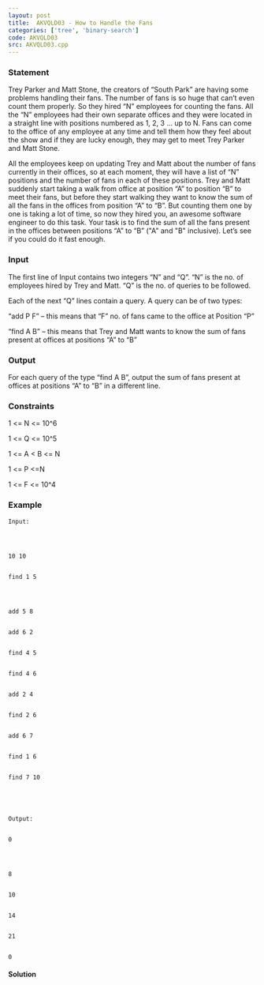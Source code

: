 ```yaml
---
layout: post
title:  AKVQLD03 - How to Handle the Fans
categories: ['tree', 'binary-search']
code: AKVQLD03
src: AKVQLD03.cpp
---
```


### **Statement**

Trey Parker and Matt Stone, the creators of “South Park” are having some
problems handling their fans. The number of fans is so huge that can’t even
count them properly. So they hired “N” employees for counting the fans. All
the “N” employees had their own separate offices and they were located in a
straight line with positions numbered as 1, 2, 3 … up to N. Fans can come to
the office of any employee at any time and tell them how they feel about the
show and if they are lucky enough, they may get to meet Trey Parker and Matt
Stone.

All the employees keep on updating Trey and Matt about the number of fans
currently in their offices, so at each moment, they will have a list of “N”
positions and the number of fans in each of these positions. Trey and Matt
suddenly start taking a walk from office at position “A” to position “B” to
meet their fans, but before they start walking they want to know the sum of
all the fans in the offices from position “A” to “B”. But counting them one by
one is taking a lot of time, so now they hired you, an awesome software
engineer to do this task. Your task is to find the sum of all the fans present
in the offices between positions “A” to “B” ("A" and "B" inclusive). Let’s see
if you could do it fast enough.

### Input

The first line of Input contains two integers “N” and “Q”. “N” is the no. of
employees hired by Trey and Matt. “Q” is the no. of queries to be followed.

Each of the next “Q” lines contain a query. A query can be of two types:

“add P F” – this means that “F” no. of fans came to the office at Position “P”

“find A B” – this means that Trey and Matt wants to know the sum of fans
present at offices at positions “A” to “B”

### Output

For each query of the type “find A B”, output the sum of fans present at
offices at positions “A” to “B” in a different line.

### Constraints

1 <= N <= 10^6

1 <= Q <= 10^5

1 <= A < B <= N

1 <= P <=N

1 <= F <= 10^4

### Example

    
    
    Input:
    
    
    
    10 10
    
    
    find 1 5
    
    
    
    add 5 8
    
    
    add 6 2
    
    
    find 4 5
    
    
    find 4 6
    
    
    add 2 4
    
    
    find 2 6
    
    
    add 6 7
    
    
    find 1 6
    
    
    find 7 10
      
    
    
    
    Output:
    
    
    0
    
    
    
    8
    
    
    10
    
    
    14
    
    
    21
    
    
    0



#### **Solution**



